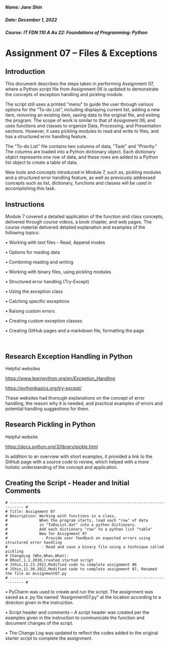 ##### Name: Jane Shin 
##### Date: December 1, 2022 
##### Course: IT FDN 110 A Au 22: Foundations of Programming: Python


# Assignment 07 – Files & Exceptions


## Introduction 
This document describes the steps taken in performing Assignment 07, where a Python script file from Assignment 06 is updated to demonstrate the concepts of exception handling and pickling module.

The script still uses a printed "menu" to guide the user through various options for the “To-do List”, including displaying current list, adding a new item, removing an existing item, saving data to the original file, and exiting the program.  The scope of work is similar to that of Assignment 06, and uses functions and classes to organize Data, Processing, and Presentation sections.  However, it uses pickling modules to read and write to files, and has a structured error handling feature.

The "To-do List" file contains two columns of data, "Task" and "Priority."  The columns are loaded into a Python dictionary object.  Each dictionary object represents one row of data, and these rows are added to a Python list object to create a table of data.

New tools and concepts introduced in Module 7, such as, pickling modules and a structured error handling feature, as well as previously addressed concepts such as list, dictionary, functions and classes will be used in accomplishing this task. 

## Instructions 
Module 7 covered a detailed application of the function and class concepts, delivered through course videos, a book chapter, and web pages.  The course material delivered detailed explanation and examples of the following topics: 

  •	Working with text files – Read, Append modes 

  •	Options for reading data  

  •	Combining reading and writing	 
  
  •	Working with binary files, using pickling modules
  
  •	Structured error handling (Try-Except)	
  
  •	Using the exception class	
  
  •	Catching specific exceptions	
  
  •	Raising custom errors	
  
  •	Creating custom exception classes	
  
  •	Creating GitHub pages and a markdown file, formatting the page 
  
 
## Research Exception Handling in Python
Helpful websites		 

https://www.learnpython.org/en/Exception_Handling 

https://pythonbasics.org/try-except/ 

These websites had thorough explanations on the concept of error handling, the reason why it is needed, and practical examples of errors and potential handling suggestions for them.

## Research Pickling in Python
Helpful website		

https://docs.python.org/3/library/pickle.html  

In addition to an overview with short examples, it provided a link to the GitHub page with a source code to review, which helped with a more holistic understanding of the concept and application.

## Creating the Script - Header and Initial Comments  
```
# ---------------------------------------------------------------------------- #
# Title: Assignment 07
# Description: Working with functions in a class,
#              When the program starts, load each "row" of data
#              in "ToDoList.dat" into a python Dictionary.
#              Add each dictionary "row" to a python list "table"
#              New for Assignment 07
#               - Provide user feedback on expected errors using structured error handling
#               - Read and save a binary file using a technique called pickling
# ChangeLog (Who,When,What):
# RRoot,1.1.2030,Created started script
# JShin,11.23.2022,Modified code to complete assignment 06
# JShin,11.30.2022,Modified code to complete assignment 07, Renamed the file as Assignment07.py
# ---------------------------------------------------------------------------- #
```
•	PyCharm was used to create and run the script.  The assignment was saved as a .py file named “Assignment07.py” at the location according to a direction given in the instruction.  

•	Script header and comments – A script header was created per the examples given in the instruction to communicate the function and document changes of the script.

•	The Change Log was updated to reflect the codes added to the original starter script to complete the assignment.



